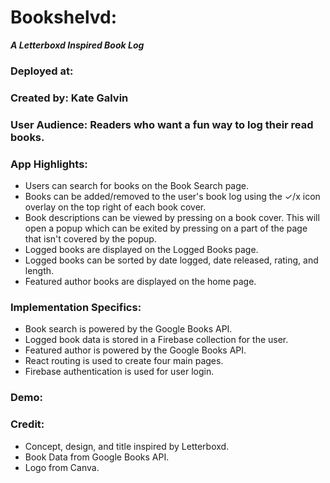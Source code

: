 # Bookshelvd: 

**_A Letterboxd Inspired Book Log_**

### Deployed at:

### Created by: Kate Galvin

### User Audience: Readers who want a fun way to log their read books.

### App Highlights:

- Users can search for books on the Book Search page.
- Books can be added/removed to the user's book log using the ✓/x icon overlay on the top right of each book cover.
- Book descriptions can be viewed by pressing on a book cover. This will open a popup which can be exited by pressing on a part of the page that isn't covered by the popup.
- Logged books are displayed on the Logged Books page.
- Logged books can be sorted by date logged, date released, rating, and length.
- Featured author books are displayed on the home page.

### Implementation Specifics:

- Book search is powered by the Google Books API.
- Logged book data is stored in a Firebase collection for the user.
- Featured author is powered by the Google Books API.
- React routing is used to create four main pages.
- Firebase authentication is used for user login.

### Demo:

### Credit:

- Concept, design, and title inspired by Letterboxd.
- Book Data from Google Books API.
- Logo from Canva.
